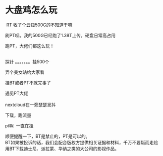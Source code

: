 # 大盘鸡怎么玩


<img src="static/image/smiley/default/lol.gif" smilieid="12" border="0" alt="" /> RT 收了个云筏500G的不知道干嘛<img src="static/image/smiley/default/lol.gif" smilieid="12" border="0" alt="" /> 

刷PT呗。我的500G已经跑了1.38T上传，硬盘日常高占用<img id="aimg_kqsf2" onclick="zoom(this, this.src, 0, 0, 0)" class="zoom" src="https://s1.ax1x.com/2020/10/19/0zFaGV.png" onmouseover="img_onmouseoverfunc(this)" onload="thumbImg(this)" border="0" alt="" />

跑PT，大佬们都这么玩！<br />
<br />
<img src="static/image/smiley/default/time.gif" smilieid="15" border="0" alt="" /><img src="static/image/smiley/default/time.gif" smilieid="15" border="0" alt="" /><img src="static/image/smiley/default/time.gif" smilieid="15" border="0" alt="" />

探针 。。。。。。。挂500个

弄个美女站给大家看

挂BT或者PT不就完事了

遇见PT大佬<br />
<br />
nextcloud在一旁瑟瑟发抖<br />


下载，跑流量

pt啊&nbsp;&nbsp;一直在挂<img id="aimg_aA7ZB" onclick="zoom(this, this.src, 0, 0, 0)" class="zoom" src="https://cdn.jsdelivr.net/gh/hishis/forum-master/public/images/patch.gif" onmouseover="img_onmouseoverfunc(this)" onload="thumbImg(this)" border="0" alt="" />

顺便提醒一下，BT是禁止的，PT是可以的。<br />
BT如果被投诉的话，我们会配合版权方提供相关证据和材料，千万不要铤而走险用BT下载迪士尼、派拉蒙、华纳之类的大公司的影视作品。
